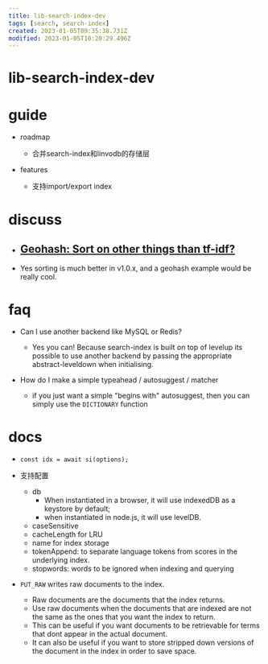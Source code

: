```yaml
---
title: lib-search-index-dev
tags: [search, search-index]
created: 2023-01-05T09:35:38.731Z
modified: 2023-01-05T10:20:29.496Z
---
```


# lib-search-index-dev

# guide

- roadmap
  - 合并search-index和linvodb的存储层

- features
  - 支持import/export index
# discuss
- ## [Geohash: Sort on other things than tf-idf?](https://github.com/fergiemcdowall/search-index/issues/476)
- Yes sorting is much better in v1.0.x, and a geohash example would be really cool.
# faq
- Can I use another backend like MySQL or Redis?
  - Yes you can! Because search-index is built on top of levelup its possible to use another backend by passing the appropriate abstract-leveldown when initialising.

- How do I make a simple typeahead / autosuggest / matcher
  - if you just want a simple "begins with" autosuggest, then you can simply use the `DICTIONARY` function
# docs
- `const idx = await si(options);`
- 支持配置
  - db
    - When instantiated in a browser, it will use indexedDB as a keystore by default; 
    - when instantiated in node.js, it will use levelDB. 
  - caseSensitive
  - cacheLength for LRU
  - name for index storage
  - tokenAppend: to separate language tokens from scores in the underlying index.
  - stopwords: words to be ignored when indexing and querying

- `PUT_RAW` writes raw documents to the index. 
  - Raw documents are the documents that the index returns. 
  - Use raw documents when the documents that are indexed are not the same as the ones that you want the index to return.
  - This can be useful if you want documents to be retrievable for terms that dont appear in the actual document. 
  - It can also be useful if you want to store stripped down versions of the document in the index in order to save space.
